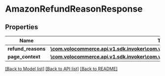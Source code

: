 # AmazonRefundReasonResponse

## Properties
Name | Type | Description | Notes
------------ | ------------- | ------------- | -------------
**refund_reasons** | [**\com.volocommerce.api.v1.sdk.invoker\com.volocommerce.api.v1.sdk.model\KeyValueBean[]**](KeyValueBean.md) |  | [optional] 
**page_context** | [**\com.volocommerce.api.v1.sdk.invoker\com.volocommerce.api.v1.sdk.model\PageContext**](PageContext.md) |  | [optional] 

[[Back to Model list]](../README.md#documentation-for-models) [[Back to API list]](../README.md#documentation-for-api-endpoints) [[Back to README]](../README.md)



